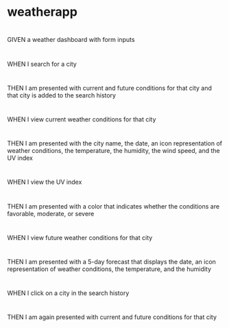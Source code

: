 # weatherapp

# 
GIVEN a weather dashboard with form inputs
# 
WHEN I search for a city
# 
THEN I am presented with current and future conditions for that city and that city is added to the search history
# 
WHEN I view current weather conditions for that city
#
THEN I am presented with the city name, the date, an icon representation of weather conditions, the temperature, the humidity, the wind speed, and the UV index
# 
WHEN I view the UV index
# 
THEN I am presented with a color that indicates whether the conditions are favorable, moderate, or severe
# 
WHEN I view future weather conditions for that city
# 
THEN I am presented with a 5-day forecast that displays the date, an icon representation of weather conditions, the temperature, and the humidity
# 
WHEN I click on a city in the search history
# 
THEN I am again presented with current and future conditions for that city
